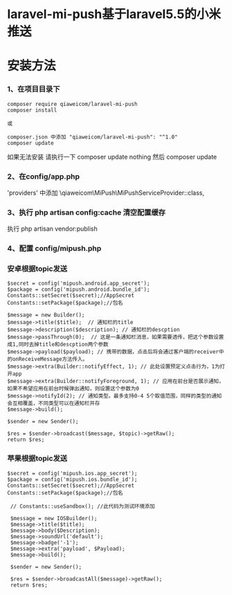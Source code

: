 # laravel-mi-push基于laravel5.5的小米推送

# 安装方法
### 1、在项目目录下 
    composer require qiaweicom/laravel-mi-push    
    composer install
    
    或
    
    composer.json 中添加 "qiaweicom/laravel-mi-push": "^1.0"  
    composer update 

 如果无法安装 请执行一下 composer update nothing 然后 composer update
 
 
###  2、在config/app.php
   'providers' 中添加 \qiaweicom\MiPush\MiPushServiceProvider::class,
   
   
###  3、执行 php artisan config:cache 清空配置缓存 
执行 php artisan vendor:publish

###  4、配置 config/mipush.php

### 安卓根据topic发送

    $secret = config('mipush.android.app_secret');
    $package = config('mipush.android.bundle_id');
    Constants::setSecret($secret);//AppSecret
    Constants::setPackage($package);//包名
    
    $message = new Builder();
    $message->title($title);  // 通知栏的title
    $message->description($description); // 通知栏的descption
    $message->passThrough(0);  // 这是一条通知栏消息，如果需要透传，把这个参数设置成1,同时去掉title和descption两个参数
    $message->payload($payload); // 携带的数据，点击后将会通过客户端的receiver中的onReceiveMessage方法传入。
    $message->extra(Builder::notifyEffect, 1); // 此处设置预定义点击行为，1为打开app
    $message->extra(Builder::notifyForeground, 1); // 应用在前台是否展示通知，如果不希望应用在前台时候弹出通知，则设置这个参数为0
    $message->notifyId(2); // 通知类型。最多支持0-4 5个取值范围，同样的类型的通知会互相覆盖，不同类型可以在通知栏并存
    $message->build();
        
    $sender = new Sender();
  
    $res = $sender->broadcast($message, $topic)->getRaw();
    return $res;

    
### 苹果根据topic发送

    $secret = config('mipush.ios.app_secret');
    $package = config('mipush.ios.bundle_id');
    Constants::setSecret($secret);//AppSecret
    Constants::setPackage($package);//包名
    
     // Constants::useSandbox(); //此代码为测试环境添加
     
     $message = new IOSBuilder();
     $message->title($title);
     $message->body($Description);
     $message->soundUrl('default');
     $message->badge('-1');
     $message->extra('payload', $Payload);
     $message->build();
    
     $sender = new Sender();

     $res = $sender->broadcastAll($message)->getRaw();
     return $res;

